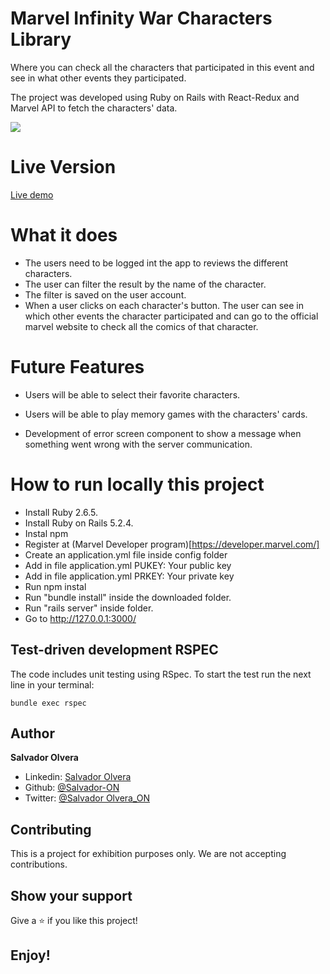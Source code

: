 # Marvel Infinity War Characters Library

Where you can check all the characters that participated in this event and see in what other events they participated.

The project was developed using Ruby on Rails with React-Redux and Marvel API to fetch the characters' data.

![](app/assets/images/vg.gif)

# Live Version

[Live demo](https://infinity-war-library.herokuapp.com)

# What it does

- The users need to be logged int the app to reviews the different characters.
- The user can filter the result by the name of the character.
- The filter is saved on the user account.
- When a user clicks on each character's button. The user can see in which other events the character participated and can go to the official marvel website to check all the comics of that character.

# Future Features

- Users will be able to select their favorite characters.

- Users will be able to pĺay memory games with the characters' cards.

- Development of error screen component to show a message when something went wrong with the server communication.


# How to run locally this project

- Install Ruby 2.6.5.
- Install Ruby on Rails 5.2.4.
- Instal npm
- Register at (Marvel Developer program)[https://developer.marvel.com/]
- Create an application.yml file inside config folder
- Add in file application.yml PUKEY: Your public key
- Add in file application.yml PRKEY: Your private key
- Run npm instal
- Run "bundle install" inside the downloaded folder.
- Run "rails server" inside folder.
- Go to http://127.0.0.1:3000/


## Test-driven development RSPEC

The code includes unit testing using RSpec. To start the test run the next line in your terminal:

```
bundle exec rspec
```

## Author

**Salvador Olvera**
- Linkedin: [Salvador Olvera](https://www.linkedin.com/in/salvador-olvera-n)
- Github: [@Salvador-ON](https://github.com/Salvador-ON)
- Twitter: [@Salvador Olvera_ON](https://twitter.com/Salvador_ON) 


## Contributing

This is a project for exhibition purposes only. We are not accepting contributions.

## Show your support

Give a ⭐️ if you like this project!

## Enjoy!
